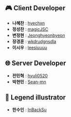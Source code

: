 ## 🎮️ Client Developer
- **나혜찬** : [hyechxn](https://github.com/hyechxn)
- **정성찬** : [magicJSC](https://github.com/magicJSC)
- **변정현** : [Jeonghyeonbyeon](https://github.com/Jeonghyeonbyeon)
- **장경훈** : [wkdrudgnsdla](https://github.com/wkdrudgnsdla)
- **이시우** : [leesiuuuu](https://github.com/leesiuuuu)

## 🌐 Server Developer
- **전민혁** : [hyuli0520](https://github.com/hyuli0520)
- **박현민** : [Sean-mn](https://github.com/Sean-mn)

## 🎨 Legend illustrator
- **한수인** : [InBackSu](https://github.com/InBackSu)
